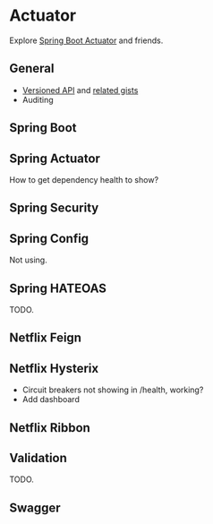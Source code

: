 # Actuator

Explore [Spring Boot Actuator](https://spring.io/guides/gs/actuator-service/)
and friends.

## General

- [Versioned API](http://stackoverflow.com/questions/20198275/how-to-manage-rest-api-versioning-with-spring)
    and [related gists](https://gist.github.com/warmuuh/67797f5910a64954c7df)
- Auditing

## Spring Boot

## Spring Actuator

How to get dependency health to show?

## Spring Security

## Spring Config

Not using.

## Spring HATEOAS

TODO.

## Netflix Feign

## Netflix Hysterix

- Circuit breakers not showing in /health, working?
- Add dashboard

## Netflix Ribbon

## Validation

TODO.

## Swagger
